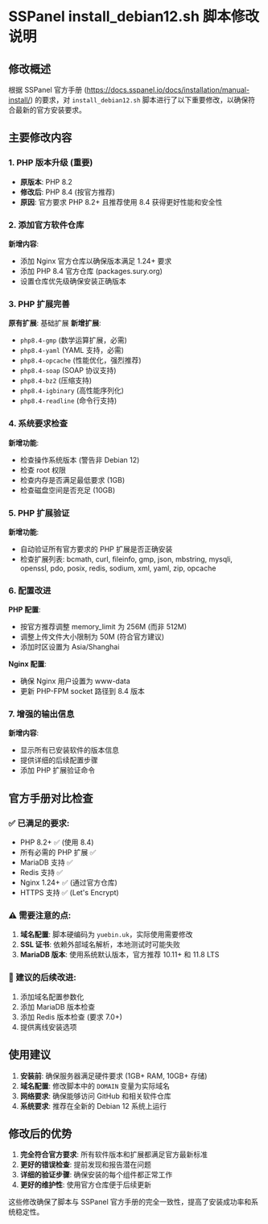 # SSPanel install_debian12.sh 脚本修改说明

## 修改概述

根据 SSPanel 官方手册 (https://docs.sspanel.io/docs/installation/manual-install/) 的要求，对 `install_debian12.sh` 脚本进行了以下重要修改，以确保符合最新的官方安装要求。

## 主要修改内容

### 1. PHP 版本升级 (重要)
- **原版本**: PHP 8.2
- **修改后**: PHP 8.4 (按官方推荐)
- **原因**: 官方要求 PHP 8.2+ 且推荐使用 8.4 获得更好性能和安全性

### 2. 添加官方软件仓库
**新增内容**:
- 添加 Nginx 官方仓库以确保版本满足 1.24+ 要求
- 添加 PHP 8.4 官方仓库 (packages.sury.org)
- 设置仓库优先级确保安装正确版本

### 3. PHP 扩展完善
**原有扩展**: 基础扩展
**新增扩展**:
- `php8.4-gmp` (数学运算扩展，必需)
- `php8.4-yaml` (YAML 支持，必需)
- `php8.4-opcache` (性能优化，强烈推荐)
- `php8.4-soap` (SOAP 协议支持)
- `php8.4-bz2` (压缩支持)
- `php8.4-igbinary` (高性能序列化)
- `php8.4-readline` (命令行支持)

### 4. 系统要求检查
**新增功能**:
- 检查操作系统版本 (警告非 Debian 12)
- 检查 root 权限
- 检查内存是否满足最低要求 (1GB)
- 检查磁盘空间是否充足 (10GB)

### 5. PHP 扩展验证
**新增功能**:
- 自动验证所有官方要求的 PHP 扩展是否正确安装
- 检查扩展列表: bcmath, curl, fileinfo, gmp, json, mbstring, mysqli, openssl, pdo, posix, redis, sodium, xml, yaml, zip, opcache

### 6. 配置改进
**PHP 配置**:
- 按官方推荐调整 memory_limit 为 256M (而非 512M)
- 调整上传文件大小限制为 50M (符合官方建议)
- 添加时区设置为 Asia/Shanghai

**Nginx 配置**:
- 确保 Nginx 用户设置为 www-data
- 更新 PHP-FPM socket 路径到 8.4 版本

### 7. 增强的输出信息
**新增内容**:
- 显示所有已安装软件的版本信息
- 提供详细的后续配置步骤
- 添加 PHP 扩展验证命令

## 官方手册对比检查

### ✅ 已满足的要求:
- PHP 8.2+ ✅ (使用 8.4)
- 所有必需的 PHP 扩展 ✅
- MariaDB 支持 ✅
- Redis 支持 ✅
- Nginx 1.24+ ✅ (通过官方仓库)
- HTTPS 支持 ✅ (Let's Encrypt)

### ⚠️ 需要注意的点:
1. **域名配置**: 脚本硬编码为 `yuebin.uk`，实际使用需要修改
2. **SSL 证书**: 依赖外部域名解析，本地测试时可能失败
3. **MariaDB 版本**: 使用系统默认版本，官方推荐 10.11+ 和 11.8 LTS

### 📝 建议的后续改进:
1. 添加域名配置参数化
2. 添加 MariaDB 版本检查
3. 添加 Redis 版本检查 (要求 7.0+)
4. 提供离线安装选项

## 使用建议

1. **安装前**: 确保服务器满足硬件要求 (1GB+ RAM, 10GB+ 存储)
2. **域名配置**: 修改脚本中的 `DOMAIN` 变量为实际域名
3. **网络要求**: 确保能够访问 GitHub 和相关软件仓库
4. **系统要求**: 推荐在全新的 Debian 12 系统上运行

## 修改后的优势

1. **完全符合官方要求**: 所有软件版本和扩展都满足官方最新标准
2. **更好的错误检查**: 提前发现和报告潜在问题
3. **详细的验证步骤**: 确保安装的每个组件都正常工作
4. **更好的维护性**: 使用官方仓库便于后续更新

这些修改确保了脚本与 SSPanel 官方手册的完全一致性，提高了安装成功率和系统稳定性。